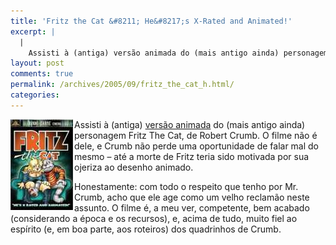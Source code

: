 ```yaml
---
title: 'Fritz the Cat &#8211; He&#8217;s X-Rated and Animated!'
excerpt: |
  |
    Assisti à (antiga) versão animada do (mais antigo ainda) personagem Fritz The Cat, de Robert Crumb. O filme não é dele, e Crumb não perde uma oportunidade de falar mal do mesmo - até a morte de Fritz teria sido...
layout: post
comments: true
permalink: /archives/2005/09/fritz_the_cat_h.html/
categories:
---
```

<img title="fritz.jpg" src="/archives/img/fritz.jpg" width="100" height="145" align="left" style="margin-right:2px" />Assisti à (antiga) [versão animada][1] do (mais antigo ainda) personagem Fritz The Cat, de Robert Crumb. O filme não é dele, e Crumb não perde uma oportunidade de falar mal do mesmo &#8211; até a morte de Fritz teria sido motivada por sua ojeriza ao desenho animado.

Honestamente: com todo o respeito que tenho por Mr. Crumb, acho que ele age como um velho reclamão neste assunto. O filme é, a meu ver, competente, bem acabado (considerando a época e os recursos), e, acima de tudo, muito fiel ao espírito (e, em boa parte, aos roteiros) dos quadrinhos de Crumb.

 [1]: http://www.imdb.com/title/tt0068612/
